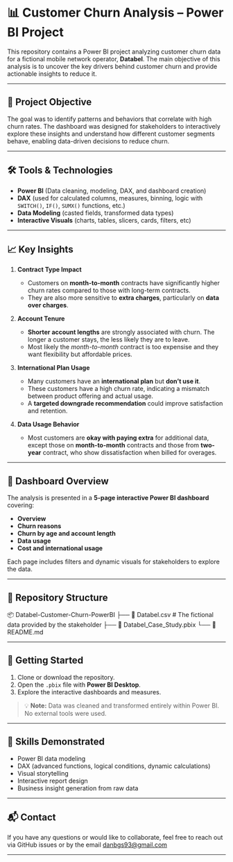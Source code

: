 # 📊 Customer Churn Analysis – Power BI Project

This repository contains a Power BI project analyzing customer churn data for a fictional mobile network operator, **Databel**. The main objective of this analysis is to uncover the key drivers behind customer churn and provide actionable insights to reduce it.

---

## 📌 Project Objective

The goal was to identify patterns and behaviors that correlate with high churn rates. The dashboard was designed for stakeholders to interactively explore these insights and understand how different customer segments behave, enabling data-driven decisions to reduce churn.

---

## 🛠 Tools & Technologies

- **Power BI** (Data cleaning, modeling, DAX, and dashboard creation)
- **DAX** (used for calculated columns, measures, binning, logic with `SWITCH()`, `IF()`, `SUMX()` functions, etc.)
- **Data Modeling** (casted fields, transformed data types)
- **Interactive Visuals** (charts, tables, slicers, cards, filters, etc)

---

## 📈 Key Insights

1. **Contract Type Impact**  
   - Customers on **month-to-month** contracts have significantly higher churn rates compared to those with long-term contracts.
   - They are also more sensitive to **extra charges**, particularly on **data over charges**.

2. **Account Tenure**  
   - **Shorter account lengths** are strongly associated with churn. The longer a customer stays, the less likely they are to leave.
   - Most likely the *month-to-month* contract is too expensise and they want flexibility but affordable prices.
     
3. **International Plan Usage**  
   - Many customers have an **international plan** but **don’t use it**.
   - These customers have a high churn rate, indicating a mismatch between product offering and actual usage.
   - A **targeted downgrade recommendation** could improve satisfaction and retention.

4. **Data Usage Behavior**  
   - Most customers are **okay with paying extra** for additional data, except those on **month-to-month** contracts and those from **two-year** contract, who show dissatisfaction when billed for overages.

---

## 📄 Dashboard Overview

The analysis is presented in a **5-page interactive Power BI dashboard** covering:

- **Overview**
- **Churn reasons**
- **Churn by age and account length**
- **Data usage**
- **Cost and international usage**

Each page includes filters and dynamic visuals for stakeholders to explore the data.

---

## 📁 Repository Structure

📦 Databel-Customer-Churn-PowerBI
├── 📄 Databel.csv  # The fictional data provided by the stakeholder
├── 📄 Databel_Case_Study.pbix
└── 📄 README.md


---

## 🚀 Getting Started

1. Clone or download the repository.
2. Open the `.pbix` file with **Power BI Desktop**.
3. Explore the interactive dashboards and measures.

> 💡 **Note:** Data was cleaned and transformed entirely within Power BI. No external tools were used.

---

## 🧠 Skills Demonstrated

- Power BI data modeling
- DAX (advanced functions, logical conditions, dynamic calculations)
- Visual storytelling
- Interactive report design
- Business insight generation from raw data

---

## 📬 Contact

If you have any questions or would like to collaborate, feel free to reach out via GitHub issues or by the email danbgs93@gmail.com

---
